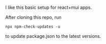 I like this basic setup for react+mui apps.

After cloning this repo, run
```
npx npm-check-updates -u
```
to update package.json to the latest versions.
